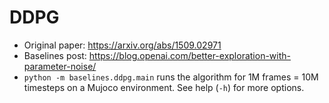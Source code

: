 # DDPG

- Original paper: https://arxiv.org/abs/1509.02971
- Baselines post: https://blog.openai.com/better-exploration-with-parameter-noise/
- `python -m baselines.ddpg.main` runs the algorithm for 1M frames = 10M timesteps on a Mujoco environment. See help (`-h`) for more options.